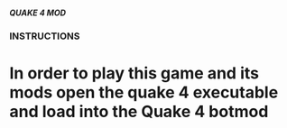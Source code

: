 ##### QUAKE 4 MOD
###   INSTRUCTIONS

#	  In order to play this game and its mods open the quake 4 executable and load into the Quake 4 botmod
